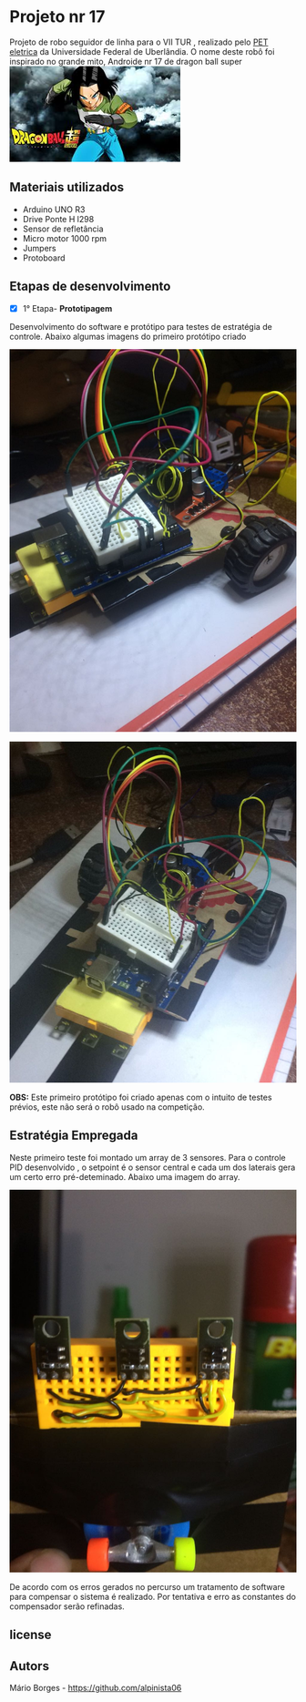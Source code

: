 # Projeto nr 17

Projeto de robo seguidor de linha para o VII TUR , realizado pelo [PET eletrica]() da Universidade Federal de Uberlândia. O nome deste robô foi inspirado no grande mito, Androide nr 17 de dragon ball super 
![](img/nr_17.jpg)

## Materiais utilizados

- Arduino UNO R3
- Drive Ponte H l298
- Sensor de refletância
- Micro motor 1000 rpm
- Jumpers
- Protoboard

## Etapas de desenvolvimento

- [x] 1° Etapa- **Prototipagem**

Desenvolvimento do software e protótipo para testes de estratégia de controle.
Abaixo algumas imagens do primeiro protótipo criado

![](img/nr17_001.jpg)

![](img/nr17_002.jpg)

**OBS:** Este primeiro protótipo foi criado apenas com o intuito de testes prévios, este não será o robô usado na competição.

## Estratégia Empregada

Neste primeiro teste foi montado um array de 3 sensores. Para o controle PID desenvolvido , o setpoint é o sensor central e cada um dos laterais gera um certo erro pré-deteminado. Abaixo uma imagem do array.

![](img/nr17_array_001.jpg)

De acordo com os erros gerados no percurso um tratamento de software para compensar o sistema é realizado. Por tentativa e erro as constantes do compensador serão refinadas.

## license


## Autors

Mário Borges - https://github.com/alpinista06

